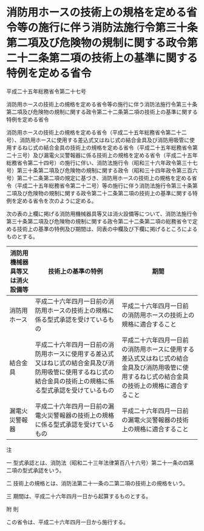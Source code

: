 # 消防用ホースの技術上の規格を定める省令等の施行に伴う消防法施行令第三十条第二項及び危険物の規制に関する政令第二十二条第二項の技術上の基準に関する特例を定める省令

平成二十五年総務省令第二十七号

消防用ホースの技術上の規格を定める省令等の施行に伴う消防法施行令第三十条第二項及び危険物の規制に関する政令第二十二条第二項の技術上の基準に関する特例を定める省令

消防用ホースの技術上の規格を定める省令（平成二十五年総務省令第二十二号）、消防用ホースに使用する差込式又はねじ式の結合金具及び消防用吸管に使用するねじ式の結合金具の技術上の規格を定める省令（平成二十五年総務省令第二十三号）及び漏電火災警報器に係る技術上の規格を定める省令（平成二十五年総務省令第二十四号）の施行に伴い、消防法施行令（昭和三十六年政令第三十七号）第三十条第二項及び危険物の規制に関する政令（昭和三十四年政令第三百六号）第二十二条第二項の規定に基づき、消防用ホースの技術上の規格を定める省令（平成二十五年総務省令第二十二号）等の施行に伴う消防法施行令第三十条第二項及び危険物の規制に関する政令第二十二条第二項の技術上の基準に関する特例を定める省令を次のように定める。

次の表の上欄に掲げる消防用機械器具等又は消火設備等について、消防法施行令第三十条第二項及び危険物の規制に関する政令第二十二条第二項の総務省令で定める技術上の基準の特例及び期間は、同表の中欄及び下欄に掲げるところによるものとする。

消防用機械器具等又は消火設備等 | 技術上の基準の特例 | 期間  
---|---|---  
消防用ホース | 平成二十六年四月一日前の消防用ホースの技術上の規格に係る型式承認を受けているもの | 平成二十六年四月一日前の消防用ホースの技術上の規格に適合すること | 十三年  
結合金具 | 平成二十六年四月一日前の消防用ホースに使用する差込式又はねじ式の結合金具及び消防用吸管に使用するねじ式の結合金具の技術上の規格に係る型式承認を受けているもの | 平成二十六年四月一日前の消防用ホースに使用する差込式又はねじ式の結合金具及び消防用吸管に使用するねじ式の結合金具の技術上の規格に適合すること | 十三年  
漏電火災警報器 | 平成二十六年四月一日前の漏電火災警報器の技術上の規格に係る型式承認を受けているもの | 平成二十六年四月一日前の漏電火災警報器の技術上の規格に適合すること | 十三年  
  
注

一 型式承認とは、消防法（昭和二十三年法律第百八十六号）第二十一条の四第二項の型式承認をいう。

二 技術上の規格とは、消防法第二十一条の二第二項の技術上の規格をいう。

三 期間は、平成二十六年四月一日から起算するものとする。

附 則

この省令は、平成二十六年四月一日から施行する。
